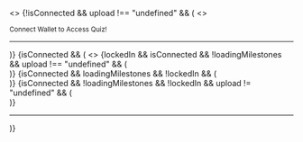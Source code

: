 <>
{!isConnected && upload !== "undefined" && (
<>
<div className="bg-black gap-3 text-white border-none w-full p-4 flex flex-col items-center">
<div>
<ConnectWallet />
</div>
<small>Connect Wallet to Access Quiz!</small>
</div>
<hr className="m-0 border-gray-800" />
</>
)}
{isConnected && (
<>
<CardContent className="text-white bg-black flex-shrink-0 flex justify-center items-center p-0 pb-0 mb-0">
{lockedIn &&
isConnected &&
!loadingMilestones &&
upload !== "undefined" && (
<div className="w-full px-2 py-4 bg-black">
<QuizForm
topic={""}
id={upload}
showLoader={showLoader}
setShowLoader={setShowLoader}
/>
</div>
)}
{isConnected && loadingMilestones && !lockedIn && (
<div className="p-4 flex justify-center">
<motion.div className="w-5 h-5 border-4 border-gray-300 border-t-blue-500 rounded-full animate-spin" />
</div>
)}
{isConnected &&
!loadingMilestones &&
!lockedIn &&
upload != "undefined" && (
<div className="w-full px-2 py-8 bg-black">
<CreateMilestones
                              id={upload}
                              sessionId={sessionId}
                              namespace={namespace}
                            />
</div>
)}
</CardContent>
<hr className="m-0 border-gray-800" />
</>
)}
</>

